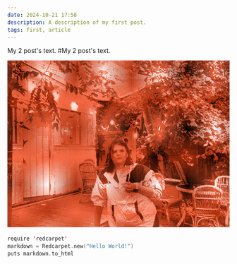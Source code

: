 ```yaml
---
date: 2024-10-21 17:58
description: A description of my first post.
tags: first, article
---
```

My 2 post's text.
#My 2 post's text.


![image info](/img.png)


```swift
require 'redcarpet'
markdown = Redcarpet.new("Hello World!")
puts markdown.to_html
```
